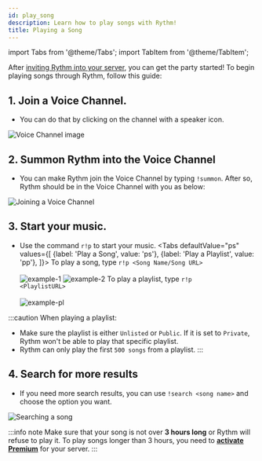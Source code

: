 ```yaml
---
id: play_song
description: Learn how to play songs with Rythm!
title: Playing a Song
---
```


import Tabs from '@theme/Tabs';
import TabItem from '@theme/TabItem';

After [inviting Rythm into your server](/adding_rythm), you can get the party started! To begin playing songs through Rythm, follow this guide:


## 1. Join a Voice Channel.
  - You can do that by clicking on the channel with a speaker icon.

  ![Voice Channel image](/img/docs/playing-a-song/vc.gif)

## 2. Summon Rythm into the Voice Channel
  - You can make Rythm join the Voice Channel by typing `!summon`. After so, Rythm should be in the Voice Channel with you as below:

  ![Joining a Voice Channel](/img/docs/playing-a-song/joinvc.gif)

## 3. Start your music.

  - Use the command `r!p` to start your music.
  <Tabs
    defaultValue="ps"
    values={[
      {label: 'Play a Song', value: 'ps'},
      {label: 'Play a Playlist', value: 'pp'},
    ]}>
    <TabItem value="ps"> To play a song, type <code>r!p &lt;Song Name/Song URL&gt;</code><br/><br/>
      <img src="/docs/img/docs/playing-a-song/playsongname.png" alt="example-1"/>
      <img src="/docs/img/docs/playing-a-song/playsonglink.png" alt="example-2"/>
    </TabItem>
    <TabItem value="pp"> To play a playlist, type <code>r!p &lt;PlaylistURL&gt;</code><br/><br/>
      <img src="/docs/img/docs/playing-a-song/playplaylist.png" alt="example-pl"/>
    </TabItem>
  </Tabs>

:::caution When playing a playlist:
  - Make sure the playlist is either `Unlisted` or `Public`. If it is set to `Private`, Rythm won't be able to play that specific playlist.
  - Rythm can only play the first `500 songs` from a playlist.
:::

## 4. Search for more results
  - If you need more search results, you can use `!search <song name>` and choose the option you want.

  ![Searching a song](/img/docs/playing-a-song/searchsong.png)

:::info note
Make sure that your song is not over **3 hours long** or Rythm will refuse to play it. To play songs longer than 3 hours, you need to [**activate Premium**](/premium) for your server.
:::
